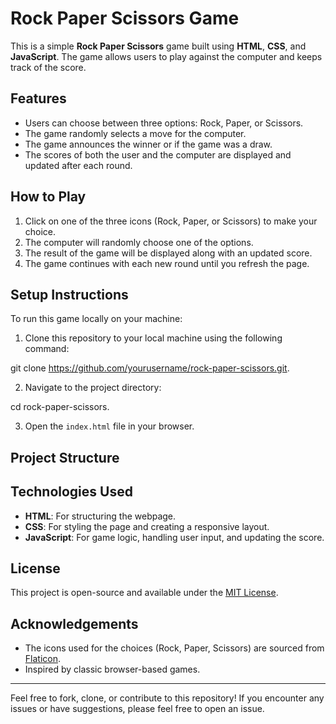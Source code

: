 # Rock Paper Scissors Game

This is a simple **Rock Paper Scissors** game built using **HTML**, **CSS**, and **JavaScript**. The game allows users to play against the computer and keeps track of the score.

## Features

- Users can choose between three options: Rock, Paper, or Scissors.
- The game randomly selects a move for the computer.
- The game announces the winner or if the game was a draw.
- The scores of both the user and the computer are displayed and updated after each round.

## How to Play

1. Click on one of the three icons (Rock, Paper, or Scissors) to make your choice.
2. The computer will randomly choose one of the options.
3. The result of the game will be displayed along with an updated score.
4. The game continues with each new round until you refresh the page.

## Setup Instructions

To run this game locally on your machine:

1. Clone this repository to your local machine using the following command:

git clone https://github.com/yourusername/rock-paper-scissors.git.

2. Navigate to the project directory:

cd rock-paper-scissors.


3. Open the `index.html` file in your browser.

## Project Structure


## Technologies Used

- **HTML**: For structuring the webpage.
- **CSS**: For styling the page and creating a responsive layout.
- **JavaScript**: For game logic, handling user input, and updating the score.

## License

This project is open-source and available under the [MIT License](LICENSE).

## Acknowledgements

- The icons used for the choices (Rock, Paper, Scissors) are sourced from [Flaticon](https://www.flaticon.com/).
- Inspired by classic browser-based games.

---

Feel free to fork, clone, or contribute to this repository! If you encounter any issues or have suggestions, please feel free to open an issue.


